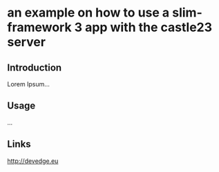 # an example on how to use a slim-framework 3 app with the castle23 server

## Introduction
Lorem Ipsum...

## Usage
...

## Links
http://devedge.eu

